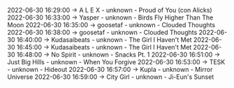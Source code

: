 2022-06-30 16:29:00 -> A L E X - unknown - Proud of You (con Alicks)
2022-06-30 16:33:00 -> Yasper - unknown - Birds Fly Higher Than The Moon
2022-06-30 16:35:00 -> goosetaf - unknown - Clouded Thoughts
2022-06-30 16:38:00 -> goosetaf - unknown - Clouded Thoughts
2022-06-30 16:40:00 -> Kudasaibeats - unknown - The Girl I Haven't Met
2022-06-30 16:45:00 -> Kudasaibeats - unknown - The Girl I Haven't Met
2022-06-30 16:48:00 -> No Spirit - unknown - Snacks Pt. 1
2022-06-30 16:51:00 -> Just Big Hills - unknown - When You Forgive
2022-06-30 16:53:00 -> TESK - unknown - Hideout
2022-06-30 16:57:00 -> Kupla - unknown - Mirror Universe
2022-06-30 16:59:00 -> City Girl - unknown - Ji-Eun's Sunset

